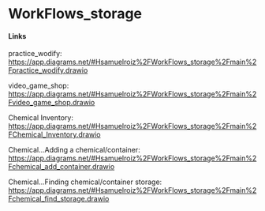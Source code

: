 # WorkFlows_storage

#### Links

practice_wodify: https://app.diagrams.net/#Hsamuelroiz%2FWorkFlows_storage%2Fmain%2Fpractice_wodify.drawio

video_game_shop: https://app.diagrams.net/#Hsamuelroiz%2FWorkFlows_storage%2Fmain%2Fvideo_game_shop.drawio

Chemical Inventory: https://app.diagrams.net/#Hsamuelroiz%2FWorkFlows_storage%2Fmain%2FChemical_Inventory.drawio

Chemical...Adding a chemical/container: https://app.diagrams.net/#Hsamuelroiz%2FWorkFlows_storage%2Fmain%2Fchemical_add_container.drawio

Chemical...Finding chemical/container storage: https://app.diagrams.net/#Hsamuelroiz%2FWorkFlows_storage%2Fmain%2Fchemical_find_storage.drawio



